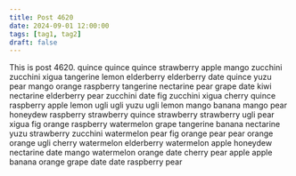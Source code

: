 ```yaml
---
title: Post 4620
date: 2024-09-01 12:00:00
tags: [tag1, tag2]
draft: false
---
```

This is post 4620.
quince
quince
quince
strawberry
apple
mango
zucchini
zucchini
xigua
tangerine
lemon
elderberry
elderberry
date
quince
yuzu
pear
mango
orange
raspberry
tangerine
nectarine
pear
grape
date
kiwi
nectarine
elderberry
pear
zucchini
date
fig
zucchini
xigua
cherry
quince
raspberry
apple
lemon
ugli
ugli
yuzu
ugli
lemon
mango
banana
mango
pear
honeydew
raspberry
strawberry
quince
strawberry
strawberry
ugli
pear
xigua
fig
orange
raspberry
watermelon
grape
tangerine
banana
nectarine
yuzu
strawberry
zucchini
watermelon
pear
fig
orange
pear
pear
orange
orange
ugli
cherry
watermelon
elderberry
watermelon
apple
honeydew
nectarine
date
mango
watermelon
orange
date
cherry
pear
apple
apple
banana
orange
grape
date
date
raspberry
pear
